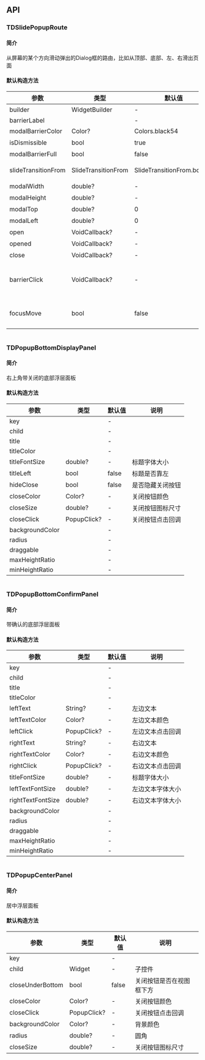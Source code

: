 ## API
### TDSlidePopupRoute
#### 简介
从屏幕的某个方向滑动弹出的Dialog框的路由，比如从顶部、底部、左、右滑出页面
#### 默认构造方法

| 参数 | 类型 | 默认值 | 说明 |
| --- | --- | --- | --- |
| builder | WidgetBuilder | - | 控件构建器 |
| barrierLabel |  | - |  |
| modalBarrierColor | Color? | Colors.black54 | 蒙层颜色 |
| isDismissible | bool | true | 点击蒙层能否关闭 |
| modalBarrierFull | bool | false | 是否全屏显示蒙层 |
| slideTransitionFrom | SlideTransitionFrom | SlideTransitionFrom.bottom | 设置从屏幕的哪个方向滑出 |
| modalWidth | double? | - | 弹出框宽度 |
| modalHeight | double? | - | 弹出框高度 |
| modalTop | double? | 0 | 弹出框顶部距离 |
| modalLeft | double? | 0 | 弹出框左侧距离 |
| open | VoidCallback? | - | 打开前事件 |
| opened | VoidCallback? | - | 打开后事件 |
| close | VoidCallback? | - | 关闭前事件 |
| barrierClick | VoidCallback? | - | 蒙层点击事件，仅在[modalBarrierFull]为false时触发 |
| focusMove | bool | false | 是否有输入框获取焦点时整体平移避免输入框被遮挡 |

```
```
 ### TDPopupBottomDisplayPanel
#### 简介
右上角带关闭的底部浮层面板
#### 默认构造方法

| 参数 | 类型 | 默认值 | 说明 |
| --- | --- | --- | --- |
| key |  | - |  |
| child |  | - |  |
| title |  | - |  |
| titleColor |  | - |  |
| titleFontSize | double? | - | 标题字体大小 |
| titleLeft | bool | false | 标题是否靠左 |
| hideClose | bool | false | 是否隐藏关闭按钮 |
| closeColor | Color? | - | 关闭按钮颜色 |
| closeSize | double? | - | 关闭按钮图标尺寸 |
| closeClick | PopupClick? | - | 关闭按钮点击回调 |
| backgroundColor |  | - |  |
| radius |  | - |  |
| draggable |  | - |  |
| maxHeightRatio |  | - |  |
| minHeightRatio |  | - |  |

```
```
 ### TDPopupBottomConfirmPanel
#### 简介
带确认的底部浮层面板
#### 默认构造方法

| 参数 | 类型 | 默认值 | 说明 |
| --- | --- | --- | --- |
| key |  | - |  |
| child |  | - |  |
| title |  | - |  |
| titleColor |  | - |  |
| leftText | String? | - | 左边文本 |
| leftTextColor | Color? | - | 左边文本颜色 |
| leftClick | PopupClick? | - | 左边文本点击回调 |
| rightText | String? | - | 右边文本 |
| rightTextColor | Color? | - | 右边文本颜色 |
| rightClick | PopupClick? | - | 右边文本点击回调 |
| titleFontSize | double? | - | 标题字体大小 |
| leftTextFontSize | double? | - | 左边文本字体大小 |
| rightTextFontSize | double? | - | 右边文本字体大小 |
| backgroundColor |  | - |  |
| radius |  | - |  |
| draggable |  | - |  |
| maxHeightRatio |  | - |  |
| minHeightRatio |  | - |  |

```
```
 ### TDPopupCenterPanel
#### 简介
居中浮层面板
#### 默认构造方法

| 参数 | 类型 | 默认值 | 说明 |
| --- | --- | --- | --- |
| key |  | - |  |
| child | Widget | - | 子控件 |
| closeUnderBottom | bool | false | 关闭按钮是否在视图框下方 |
| closeColor | Color? | - | 关闭按钮颜色 |
| closeClick | PopupClick? | - | 关闭按钮点击回调 |
| backgroundColor | Color? | - | 背景颜色 |
| radius | double? | - | 圆角 |
| closeSize | double? | - | 关闭按钮图标尺寸 |
